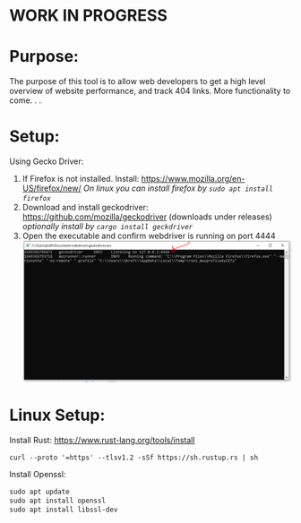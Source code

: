 # WORK IN PROGRESS

# Purpose:

The purpose of this tool is to allow web developers to get a high level overview of website performance, and track 404 links. More functionality to come. . .

# Setup:

Using Gecko Driver:

1. If Firefox is not installed. Install: https://www.mozilla.org/en-US/firefox/new/
   _On linux you can install firefox by `sudo apt install firefox`_
2. Download and install geckodriver: https://github.com/mozilla/geckodriver (downloads under releases)
   _optionally install by `cargo install geckdriver`_
3. Open the executable and confirm webdriver is running on port 4444
   ![geckodriver_example](./docs/images/geckodriver_example.PNG)

# Linux Setup:

Install Rust: https://www.rust-lang.org/tools/install

```
curl --proto '=https' --tlsv1.2 -sSf https://sh.rustup.rs | sh
```

Install Openssl:

```
sudo apt update
sudo apt install openssl
sudo apt install libssl-dev
```
